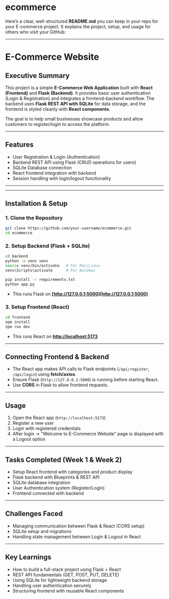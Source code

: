 # ecommerce
Here’s a clear, well-structured **README.md** you can keep in your repo for your E-commerce project. It explains the project, setup, and usage for others who visit your GitHub:

---

# E-Commerce Website

## Executive Summary

This project is a simple **E-Commerce Web Application** built with **React (Frontend)** and **Flask (Backend)**. It provides basic user authentication (Login & Registration) and integrates a frontend–backend workflow. The backend uses **Flask REST API with SQLite** for data storage, and the frontend is styled cleanly with **React components**.

The goal is to help small businesses showcase products and allow customers to register/login to access the platform.

---

## Features

* User Registration & Login (Authentication)
* Backend REST API using Flask (CRUD operations for users)
* SQLite Database connection
* React frontend integration with backend
* Session handling with login/logout functionality

---

---

## Installation & Setup

### 1. Clone the Repository

```bash
git clone https://github.com/your-username/ecommerce.git
cd ecommerce
```

### 2. Setup Backend (Flask + SQLite)

```bash
cd backend
python -m venv venv
source venv/bin/activate   # For Mac/Linux
venv\Scripts\activate      # For Windows

pip install -r requirements.txt
python app.py
```

* This runs Flask on **[http://127.0.0.1:5000](http://127.0.0.1:5000)**

### 3. Setup Frontend (React)

```bash
cd frontend
npm install
npm run dev
```

* This runs React on **[http://localhost:5173](http://localhost:5173)**

---

## Connecting Frontend & Backend

* The React app makes API calls to Flask endpoints (`/api/register`, `/api/login`) using **fetch/axios**.
* Ensure Flask (`http://127.0.0.1:5000`) is running before starting React.
* Use **CORS** in Flask to allow frontend requests.

---

## Usage

1. Open the React app (`http://localhost:5173`)
2. Register a new user
3. Login with registered credentials
4. After login → "Welcome to E-Commerce Website" page is displayed with a Logout option

---

## Tasks Completed (Week 1 & Week 2)

*  Setup React frontend with categories and product display
*  Flask backend with Blueprints & REST API
*  SQLite database integration
*  User Authentication system (Register/Login)
*  Frontend connected with backend

---

##  Challenges Faced

* Managing communication between Flask & React (CORS setup)
* SQLite setup and migrations
* Handling state management between Login & Logout in React

---

##  Key Learnings

* How to build a full-stack project using Flask + React
* REST API fundamentals (GET, POST, PUT, DELETE)
* Using SQLite for lightweight backend storage
* Handling user authentication securely
* Structuring frontend with reusable React components

